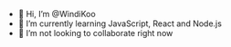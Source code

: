 - 👋 Hi, I’m @WindiKoo
- 🌱 I’m currently learning JavaScript, React and Node.js
- 💞️ I’m not looking to collaborate right now

<!---
WindiKoo/WindiKoo is a ✨ special ✨ repository because its `README.md` (this file) appears on your GitHub profile.
You can click the Preview link to take a look at your changes.
--->
